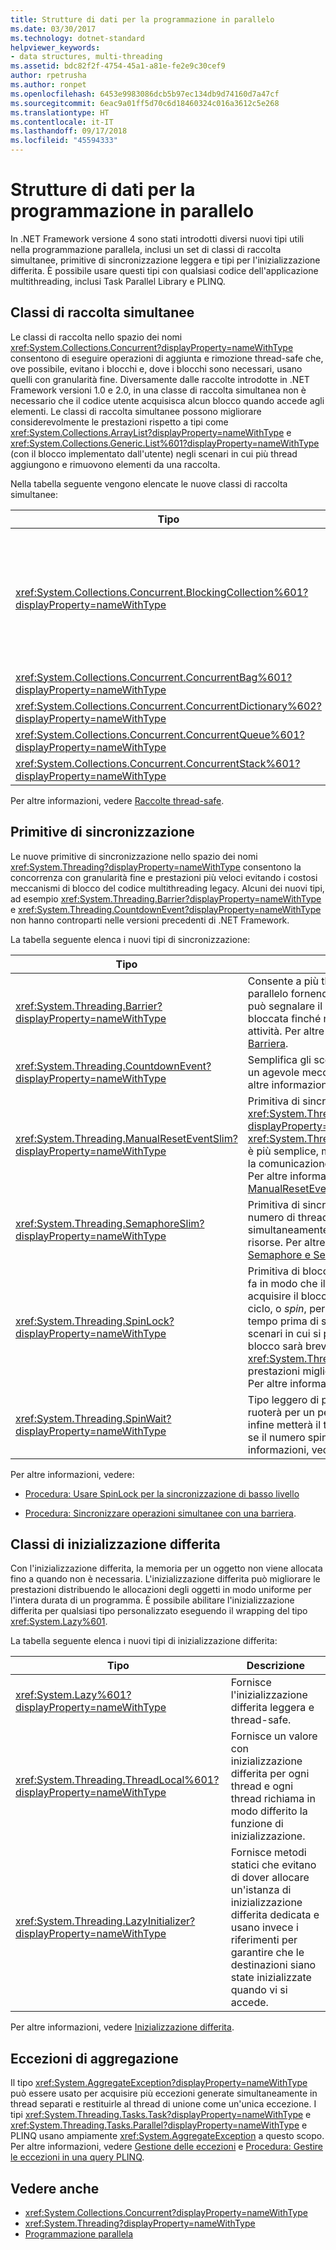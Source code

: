 ```yaml
---
title: Strutture di dati per la programmazione in parallelo
ms.date: 03/30/2017
ms.technology: dotnet-standard
helpviewer_keywords:
- data structures, multi-threading
ms.assetid: bdc82f2f-4754-45a1-a81e-fe2e9c30cef9
author: rpetrusha
ms.author: ronpet
ms.openlocfilehash: 6453e9983086dcb5b97ec134db9d74160d7a47cf
ms.sourcegitcommit: 6eac9a01ff5d70c6d18460324c016a3612c5e268
ms.translationtype: HT
ms.contentlocale: it-IT
ms.lasthandoff: 09/17/2018
ms.locfileid: "45594333"
---
```

# <a name="data-structures-for-parallel-programming"></a>Strutture di dati per la programmazione in parallelo
In .NET Framework versione 4 sono stati introdotti diversi nuovi tipi utili nella programmazione parallela, inclusi un set di classi di raccolta simultanee, primitive di sincronizzazione leggera e tipi per l'inizializzazione differita. È possibile usare questi tipi con qualsiasi codice dell'applicazione multithreading, inclusi Task Parallel Library e PLINQ.  
  
## <a name="concurrent-collection-classes"></a>Classi di raccolta simultanee  
 Le classi di raccolta nello spazio dei nomi <xref:System.Collections.Concurrent?displayProperty=nameWithType> consentono di eseguire operazioni di aggiunta e rimozione thread-safe che, ove possibile, evitano i blocchi e, dove i blocchi sono necessari, usano quelli con granularità fine. Diversamente dalle raccolte introdotte in .NET Framework versioni 1.0 e 2.0, in una classe di raccolta simultanea non è necessario che il codice utente acquisisca alcun blocco quando accede agli elementi. Le classi di raccolta simultanee possono migliorare considerevolmente le prestazioni rispetto a tipi come <xref:System.Collections.ArrayList?displayProperty=nameWithType> e <xref:System.Collections.Generic.List%601?displayProperty=nameWithType> (con il blocco implementato dall'utente) negli scenari in cui più thread aggiungono e rimuovono elementi da una raccolta.  
  
 Nella tabella seguente vengono elencate le nuove classi di raccolta simultanee:  
  
|Tipo|Descrizione|  
|----------|-----------------|  
|<xref:System.Collections.Concurrent.BlockingCollection%601?displayProperty=nameWithType>|Fornisce funzionalità di blocco e limitazione per le raccolte thread-safe che implementano <xref:System.Collections.Concurrent.IProducerConsumerCollection%601?displayProperty=nameWithType>. I thread producer vengono bloccati se non sono disponibili slot o se la raccolta è completa. I thread consumer vengono bloccati se la raccolta è vuota. Questo tipo supporta anche l'accesso che non causa blocchi da parte di consumer e producer. <xref:System.Collections.Concurrent.BlockingCollection%601> può essere usata come classe di base o archivio di backup per fornire funzionalità di blocco limitazione per le classi di raccolta che supportano <xref:System.Collections.Generic.IEnumerable%601>.|  
|<xref:System.Collections.Concurrent.ConcurrentBag%601?displayProperty=nameWithType>|Implementazione di un contenitore thread-safe che fornisce operazioni add e get scalabili.|  
|<xref:System.Collections.Concurrent.ConcurrentDictionary%602?displayProperty=nameWithType>|Tipo di dizionario simultaneo e scalabile.|  
|<xref:System.Collections.Concurrent.ConcurrentQueue%601?displayProperty=nameWithType>|Coda FIFO simultanea e scalabile.|  
|<xref:System.Collections.Concurrent.ConcurrentStack%601?displayProperty=nameWithType>|Stack LIFO simultaneo e scalabile.|  
  
 Per altre informazioni, vedere [Raccolte thread-safe](../../../docs/standard/collections/thread-safe/index.md).  
  
## <a name="synchronization-primitives"></a>Primitive di sincronizzazione  
 Le nuove primitive di sincronizzazione nello spazio dei nomi <xref:System.Threading?displayProperty=nameWithType> consentono la concorrenza con granularità fine e prestazioni più veloci evitando i costosi meccanismi di blocco del codice multithreading legacy. Alcuni dei nuovi tipi, ad esempio <xref:System.Threading.Barrier?displayProperty=nameWithType> e <xref:System.Threading.CountdownEvent?displayProperty=nameWithType> non hanno controparti nelle versioni precedenti di .NET Framework.  
  
 La tabella seguente elenca i nuovi tipi di sincronizzazione:  
  
|Tipo|Descrizione|  
|----------|-----------------|  
|<xref:System.Threading.Barrier?displayProperty=nameWithType>|Consente a più thread di usare un algoritmo in parallelo fornendo un punto in cui ogni attività può segnalare il proprio arrivo e quindi venire bloccata finché non arrivano alcune o tutte le attività. Per altre informazioni, vedere [Barriera](../../../docs/standard/threading/barrier.md).|  
|<xref:System.Threading.CountdownEvent?displayProperty=nameWithType>|Semplifica gli scenari di fork e join fornendo un agevole meccanismo di rendezvous. Per altre informazioni, vedere [CountdownEvent](../../../docs/standard/threading/countdownevent.md).|  
|<xref:System.Threading.ManualResetEventSlim?displayProperty=nameWithType>|Primitiva di sincronizzazione simile a <xref:System.Threading.ManualResetEvent?displayProperty=nameWithType>. <xref:System.Threading.ManualResetEventSlim> è più semplice, ma può essere usata solo per la comunicazione all'interno di un processo. Per altre informazioni, vedere [ManualResetEvent e ManualResetEventSlim](../../../docs/standard/threading/manualresetevent-and-manualreseteventslim.md).|  
|<xref:System.Threading.SemaphoreSlim?displayProperty=nameWithType>|Primitiva di sincronizzazione che limita il numero di thread che possono accedere simultaneamente a una risorsa o a un pool di risorse. Per altre informazioni, vedere [Semaphore e SemaphoreSlim](../../../docs/standard/threading/semaphore-and-semaphoreslim.md).|  
|<xref:System.Threading.SpinLock?displayProperty=nameWithType>|Primitiva di blocco a esclusione reciproca che fa in modo che il thread che prova ad acquisire il blocco rimanga in attesa in un ciclo, o *spin*, per un determinato periodo di tempo prima di sospendere il quantum. Negli scenari in cui si prevede che l'attesa nel blocco sarà breve, <xref:System.Threading.SpinLock> offre prestazioni migliori di altre forme di blocco. Per altre informazioni, vedere [SpinLock](../../../docs/standard/threading/spinlock.md).|  
|<xref:System.Threading.SpinWait?displayProperty=nameWithType>|Tipo leggero di piccole dimensioni che ruoterà per un periodo di tempo specificato e infine metterà il thread in uno stato di attesa se il numero spin viene superato.  Per altre informazioni, vedere [SpinWait](../../../docs/standard/threading/spinwait.md).|  
  
 Per altre informazioni, vedere:  
  
-   [Procedura: Usare SpinLock per la sincronizzazione di basso livello](../../../docs/standard/threading/how-to-use-spinlock-for-low-level-synchronization.md)  
  
-   [Procedura: Sincronizzare operazioni simultanee con una barriera](../../../docs/standard/threading/how-to-synchronize-concurrent-operations-with-a-barrier.md).  
  
## <a name="lazy-initialization-classes"></a>Classi di inizializzazione differita  
 Con l'inizializzazione differita, la memoria per un oggetto non viene allocata fino a quando non è necessaria. L'inizializzazione differita può migliorare le prestazioni distribuendo le allocazioni degli oggetti in modo uniforme per l'intera durata di un programma. È possibile abilitare l'inizializzazione differita per qualsiasi tipo personalizzato eseguendo il wrapping del tipo <xref:System.Lazy%601>.  
  
 La tabella seguente elenca i nuovi tipi di inizializzazione differita:  
  
|Tipo|Descrizione|  
|----------|-----------------|  
|<xref:System.Lazy%601?displayProperty=nameWithType>|Fornisce l'inizializzazione differita leggera e thread-safe.|  
|<xref:System.Threading.ThreadLocal%601?displayProperty=nameWithType>|Fornisce un valore con inizializzazione differita per ogni thread e ogni thread richiama in modo differito la funzione di inizializzazione.|  
|<xref:System.Threading.LazyInitializer?displayProperty=nameWithType>|Fornisce metodi statici che evitano di dover allocare un'istanza di inizializzazione differita dedicata e usano invece i riferimenti per garantire che le destinazioni siano state inizializzate quando vi si accede.|  
  
 Per altre informazioni, vedere [Inizializzazione differita](../../../docs/framework/performance/lazy-initialization.md).  
  
## <a name="aggregate-exceptions"></a>Eccezioni di aggregazione  
 Il tipo <xref:System.AggregateException?displayProperty=nameWithType> può essere usato per acquisire più eccezioni generate simultaneamente in thread separati e restituirle al thread di unione come un'unica eccezione. I tipi <xref:System.Threading.Tasks.Task?displayProperty=nameWithType> e <xref:System.Threading.Tasks.Parallel?displayProperty=nameWithType> e PLINQ usano ampiamente <xref:System.AggregateException> a questo scopo. Per altre informazioni, vedere [Gestione delle eccezioni](../../../docs/standard/parallel-programming/exception-handling-task-parallel-library.md) e [Procedura: Gestire le eccezioni in una query PLINQ](../../../docs/standard/parallel-programming/how-to-handle-exceptions-in-a-plinq-query.md).  
  
## <a name="see-also"></a>Vedere anche

- <xref:System.Collections.Concurrent?displayProperty=nameWithType>  
- <xref:System.Threading?displayProperty=nameWithType>  
- [Programmazione parallela](../../../docs/standard/parallel-programming/index.md)
